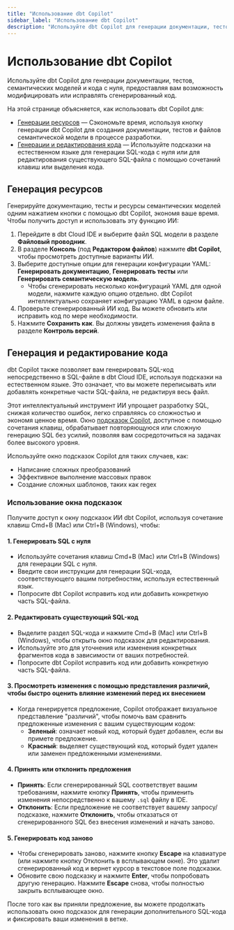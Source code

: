```yaml
--- 
title: "Использование dbt Copilot" 
sidebar_label: "Использование dbt Copilot" 
description: "Используйте dbt Copilot для генерации документации, тестов, семантических моделей и SQL-кода с нуля, предоставляя вам возможность модифицировать или исправлять сгенерированный код." 
---
```


# Использование dbt Copilot <Lifecycle status='beta'/> 

Используйте dbt Copilot для генерации документации, тестов, семантических моделей и кода с нуля, предоставляя вам возможность модифицировать или исправлять сгенерированный код.

На этой странице объясняется, как использовать dbt Copilot для:

- [Генерации ресурсов](#generate-resources) &mdash; Сэкономьте время, используя кнопку генерации dbt Copilot для создания документации, тестов и файлов семантической модели в процессе разработки.
- [Генерации и редактирования кода](#generate-and-edit-code) &mdash; Используйте подсказки на естественном языке для генерации SQL-кода с нуля или для редактирования существующего SQL-файла с помощью сочетаний клавиш или выделения кода.

## Генерация ресурсов

Генерируйте документацию, тесты и ресурсы семантических моделей одним нажатием кнопки с помощью dbt Copilot, экономя ваше время. Чтобы получить доступ и использовать эту функцию ИИ:

1. Перейдите в dbt Cloud IDE и выберите файл SQL модели в разделе **Файловый проводник**.
2. В разделе **Консоль** (под **Редактором файлов**) нажмите **dbt Copilot**, чтобы просмотреть доступные варианты ИИ.
3. Выберите доступные опции для генерации конфигурации YAML: **Генерировать документацию**, **Генерировать тесты** или **Генерировать семантическую модель**.
   - Чтобы сгенерировать несколько конфигураций YAML для одной модели, нажмите каждую опцию отдельно. dbt Copilot интеллектуально сохраняет конфигурацию YAML в одном файле.
4. Проверьте сгенерированный ИИ код. Вы можете обновить или исправить код по мере необходимости.
5. Нажмите **Сохранить как**. Вы должны увидеть изменения файла в разделе **Контроль версий**.

<Lightbox src="/img/docs/dbt-cloud/cloud-ide/dbt-copilot-doc.gif" width="100%" title="Пример использования dbt Copilot для генерации документации в IDE" />

## Генерация и редактирование кода <Lifecycle status='beta'/>

dbt Copilot также позволяет вам генерировать SQL-код непосредственно в SQL-файле в dbt Cloud IDE, используя подсказки на естественном языке. Это означает, что вы можете переписывать или добавлять конкретные части SQL-файла, не редактируя весь файл. 

Этот интеллектуальный инструмент ИИ упрощает разработку SQL, снижая количество ошибок, легко справляясь со сложностью и экономя ценное время. Окно [подсказок Copilot](#use-the-prompt-window), доступное с помощью сочетания клавиш, обрабатывает повторяющуюся или сложную генерацию SQL без усилий, позволяя вам сосредоточиться на задачах более высокого уровня. 

Используйте окно подсказок Copilot для таких случаев, как:

- Написание сложных преобразований
- Эффективное выполнение массовых правок
- Создание сложных шаблонов, таких как regex

### Использование окна подсказок 

Получите доступ к окну подсказок ИИ dbt Copilot, используя сочетание клавиш Cmd+B (Mac) или Ctrl+B (Windows), чтобы:

#### 1. Генерировать SQL с нуля
- Используйте сочетания клавиш Cmd+B (Mac) или Ctrl+B (Windows) для генерации SQL с нуля.
- Введите свои инструкции для генерации SQL-кода, соответствующего вашим потребностям, используя естественный язык.
- Попросите dbt Copilot исправить код или добавить конкретную часть SQL-файла.

<Lightbox src="/img/docs/dbt-cloud/cloud-ide/copilot-sql-generation-prompt.jpg" width="90%" title="Окно подсказок dbt Copilot, доступное с помощью сочетания клавиш Cmd+B (Mac) или Ctrl+B (Windows)" />

#### 2. Редактировать существующий SQL-код
- Выделите раздел SQL-кода и нажмите Cmd+B (Mac) или Ctrl+B (Windows), чтобы открыть окно подсказок для редактирования.
- Используйте это для уточнения или изменения конкретных фрагментов кода в зависимости от ваших потребностей.
- Попросите dbt Copilot исправить код или добавить конкретную часть SQL-файла.

#### 3. Просмотреть изменения с помощью представления различий, чтобы быстро оценить влияние изменений перед их внесением
- Когда генерируется предложение, Copilot отображает визуальное представление "различий", чтобы помочь вам сравнить предложенные изменения с вашим существующим кодом:
  - **Зеленый**: означает новый код, который будет добавлен, если вы примете предложение.
  - **Красный**: выделяет существующий код, который будет удален или заменен предложенными изменениями.

#### 4. Принять или отклонить предложения
- **Принять**: Если сгенерированный SQL соответствует вашим требованиям, нажмите кнопку **Принять**, чтобы применить изменения непосредственно к вашему `.sql` файлу в IDE.
- **Отклонить**: Если предложение не соответствует вашему запросу/подсказке, нажмите **Отклонить**, чтобы отказаться от сгенерированного SQL без внесения изменений и начать заново.

#### 5. Генерировать код заново
- Чтобы сгенерировать заново, нажмите кнопку **Escape** на клавиатуре (или нажмите кнопку Отклонить в всплывающем окне). Это удалит сгенерированный код и вернет курсор в текстовое поле подсказки. 
- Обновите свою подсказку и нажмите **Enter**, чтобы попробовать другую генерацию. Нажмите **Escape** снова, чтобы полностью закрыть всплывающее окно.

После того как вы приняли предложение, вы можете продолжать использовать окно подсказок для генерации дополнительного SQL-кода и фиксировать ваши изменения в ветке.

<Lightbox src="/img/docs/dbt-cloud/cloud-ide/copilot-sql-generation.gif" width="100%" title="Редактирование существующего SQL-кода с использованием окна подсказок dbt Copilot, доступного с помощью сочетания клавиш Cmd+B (Mac) или Ctrl+B (Windows)" />